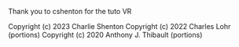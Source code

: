 Thank you to cshenton for the tuto VR 

Copyright (c) 2023 Charlie Shenton
Copyright (c) 2022 Charles Lohr (portions)
Copyright (c) 2020 Anthony J. Thibault (portions)
